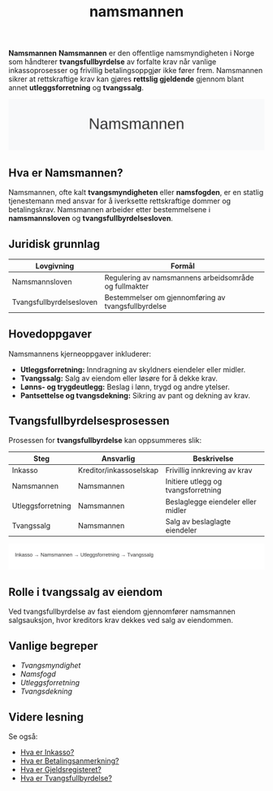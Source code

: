 ﻿---
title: "namsmannen"
seoTitle: "Namsmannen | Tvangsfullbyrdelse, utlegg og tvangssalg"
description: "Namsmannen er namsmyndigheten som gjennomfører tvangsfullbyrdelse av rettskraftige krav, blant annet utlegg, lønnstrekk og tvangssalg."
summary: "Rolle og oppgaver til Namsmannen, juridisk grunnlag og prosessen for tvangsfullbyrdelse."
---

**Namsmannen**
**Namsmannen** er den offentlige namsmyndigheten i Norge som håndterer **tvangsfullbyrdelse** av forfalte krav når vanlige inkassoprosesser og frivillig betalingsoppgjør ikke fører frem. Namsmannen sikrer at rettskraftige krav kan gjøres **rettslig gjeldende** gjennom blant annet **utleggsforretning** og **tvangssalg**.

![Namsmannen Oversikt](namsmannen.svg)

## Hva er Namsmannen?

Namsmannen, ofte kalt **tvangsmyndigheten** eller **namsfogden**, er en statlig tjenestemann med ansvar for å iverksette rettskraftige dommer og betalingskrav. Namsmannen arbeider etter bestemmelsene i **namsmannsloven** og **tvangsfullbyrdelsesloven**.

## Juridisk grunnlag

| Lovgivning               | Formål                                                      |
|--------------------------|-------------------------------------------------------------|
| Namsmannsloven           | Regulering av namsmannens arbeidsområde og fullmakter       |
| Tvangsfullbyrdelsesloven | Bestemmelser om gjennomføring av tvangsfullbyrdelse         |

## Hovedoppgaver

Namsmannens kjerneoppgaver inkluderer:

* **Utleggsforretning:** Inndragning av skyldners eiendeler eller midler.
* **Tvangssalg:** Salg av eiendom eller løsøre for å dekke krav.
* **Lønns- og trygdeutlegg:** Beslag i lønn, trygd og andre ytelser.
* **Pantsettelse og tvangsdekning:** Sikring av pant og dekning av krav.

## Tvangsfullbyrdelsesprosessen

Prosessen for **tvangsfullbyrdelse** kan oppsummeres slik:

| Steg               | Ansvarlig                     | Beskrivelse                            |
|--------------------|-------------------------------|----------------------------------------|
| Inkasso            | Kreditor/inkassoselskap      | Frivillig innkreving av krav           |
| Namsmannen         | Namsmannen                   | Initiere utlegg og tvangsforretning    |
| Utleggsforretning  | Namsmannen                   | Beslaglegge eiendeler eller midler     |
| Tvangssalg         | Namsmannen                   | Salg av beslaglagte eiendeler          |

![Tvangsfullbyrdelsesprosess](namsmannen-prosess.svg)

## Rolle i tvangssalg av eiendom

Ved tvangsfullbyrdelse av fast eiendom gjennomfører namsmannen salgsauksjon, hvor kreditors krav dekkes ved salg av eiendommen.

## Vanlige begreper

* *Tvangsmyndighet*
* *Namsfogd*
* *Utleggsforretning*
* *Tvangsdekning*

## Videre lesning

Se også:

* [Hva er Inkasso?](/blogs/regnskap/hva-er-inkasso "Hva er Inkasso? Komplett Guide til Inkassoselskaper og Inkassoprosessen")
* [Hva er Betalingsanmerkning?](/blogs/regnskap/betalingsanmerkning "Betalingsanmerkning i Norsk Regnskap")
* [Hva er Gjeldsregisteret?](/blogs/regnskap/gjeldsregisteret "Hva er Gjeldsregisteret? En Guide til Gjeldsregisteret")
* [Hva er Tvangsfullbyrdelse?](/blogs/regnskap/tvangsfullbyrdelse "Hva er Tvangsfullbyrdelse? Guide til Norsk Gjelds- og Utleggfullbyrdelse")








